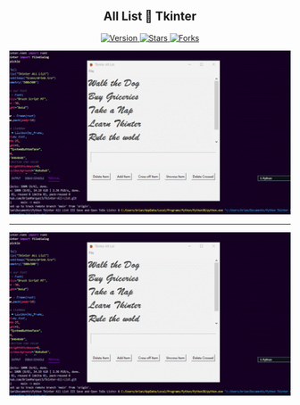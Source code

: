 
<h2 align="center">All List 🐍 Tkinter</h2>

<p align="center">
  
  <a href="https://github.com/BrianMarquez3/Tkinter-All-List/tags">
    <img src="https://img.shields.io/github/tag/BrianMarquez3/Tkinter-All-List.svg?label=version&style=flat" alt="Version">
  </a>
  <a href="https://github.com/BrianMarquez3/Tkinter-All-List/stargazers">
    <img src="https://img.shields.io/github/stars/BrianMarquez3/Tkinter-All-List.svg?style=flat" alt="Stars">
  </a>
  <a href="https://github.com/BrianMarquez3/Python-Course/network">
    <img src="https://img.shields.io/github/forks/BrianMarquez3/Tkinter-All-List.svg?style=flat" alt="Forks">
  </a>  
</p>
  
![python](./images/GIF2.gif)

---

![python](./images/GIF1.gif)
